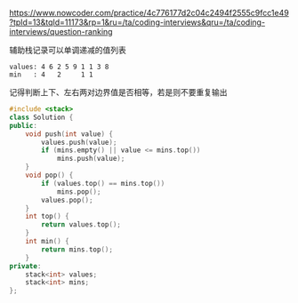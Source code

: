 https://www.nowcoder.com/practice/4c776177d2c04c2494f2555c9fcc1e49?tpId=13&tqId=11173&rp=1&ru=/ta/coding-interviews&qru=/ta/coding-interviews/question-ranking

辅助栈记录可以单调递减的值列表

```cp
values: 4 6 2 5 9 1 1 3 8
min   : 4   2     1 1
```

记得判断上下、左右两对边界值是否相等，若是则不要重复输出

```cpp
#include <stack>
class Solution {
public:
    void push(int value) {
        values.push(value);
        if (mins.empty() || value <= mins.top())
            mins.push(value);
    }
    void pop() {
        if (values.top() == mins.top())
            mins.pop();
        values.pop();
    }
    int top() {
        return values.top();
    }
    int min() {
        return mins.top();
    }
private:
    stack<int> values;
    stack<int> mins;
};
```

